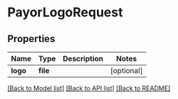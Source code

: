 # PayorLogoRequest

## Properties
Name | Type | Description | Notes
------------ | ------------- | ------------- | -------------
**logo** | **file** |  | [optional] 

[[Back to Model list]](../README.md#documentation-for-models) [[Back to API list]](../README.md#documentation-for-api-endpoints) [[Back to README]](../README.md)


